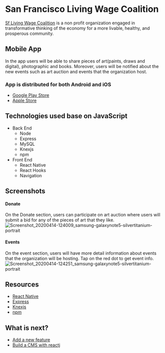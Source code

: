 # San Francisco Living Wage Coalition
[Sf Living Wage Coalition](https://www.livingwage-sf.org/) is a non profit organization engaged in transformative thinking of the economy for a more livable, healthy, and prosperous community.

## Mobile App
In the app users will be able to share pieces of art(paints, draws and digital), photographic and books. Moreover, users will be notified about the new events such as art auction and events that the organization host.

### App is distributed for both Android and iOS
* [Google Play Store](https://play.google.com/store/apps/details?id=com.sfLiving.sflivingwagecoalition&hl=en)
* [Apple Store](https://apps.apple.com/us/app/id1510663811)

## Technologies used base on JavaScript
* Back End
  * Node
  * Express
  * MySQL
  * Knexjs
  * npm
* Front End
  * React Native
  * React Hooks
  * Navigation

## Screenshots
#### Donate
On the Donate section, users can participate on art auction where users will submit a bid for any of the pieces of art that they like.
![Screenshot_20200414-124009_samsung-galaxynote5-silvertitanium-portrait](https://user-images.githubusercontent.com/27458911/95143311-96812900-072a-11eb-9bfb-63663c2679c3.png)

#### Events
On the event section, users will have more detail information about events that the organization will be hosting. Tap on the red dot to get event info.
![Screenshot_20200414-124251_samsung-galaxynote5-silvertitanium-portrait](https://user-images.githubusercontent.com/27458911/95143732-b9f8a380-072b-11eb-9fae-2855291b24e2.png)

## Resources
* [React Native](https://reactnative.dev/)
* [Express](https://expressjs.com/)
* [Knexjs](http://knexjs.org/)
* [npm](https://www.npmjs.com/)

## What is next?
* [Add a new feature](https://github.com/jmejiamu/sflivingwagenewfeature)
* [Build a CMS with reactj](https://github.com/jmejiamu/mobile-sf-admin)
